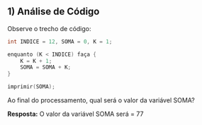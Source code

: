 ## 1) Análise de Código

Observe o trecho de código:

```c
int INDICE = 12, SOMA = 0, K = 1;

enquanto (K < INDICE) faça {
    K = K + 1;
    SOMA = SOMA + K;
}

imprimir(SOMA);
```

Ao final do processamento, qual será o valor da variável SOMA?


**Resposta:** O valor da variável SOMA será = 77